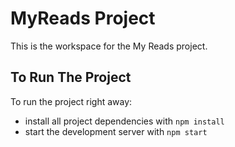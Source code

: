 # MyReads Project

This is the workspace for the My Reads project.

## To Run The Project

To run the project right away:

* install all project dependencies with `npm install`
* start the development server with `npm start`

